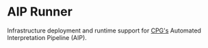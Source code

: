# AIP Runner

Infrastructure deployment and runtime support for [CPG's](https://github.com/populationgenomics) Automated Interpretation Pipeline (AIP).